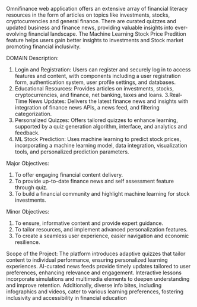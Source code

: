  Omnifinance web application offers an extensive array of financial literacy
 resources in the form of articles on topics like investments, stocks, cryptocurrencies and general finance. There are curated quizzes and updated business and finance news, providing valuable insights into ever-evolving financial landscape. The Machine Learning Stock Price Predition feature helps users gain better insights to investments and Stock market promoting financial inclusivity.

DOMAIN Description:
 1. Login and Registration: Users can register and securely log in to access
 features and content, with components including a user registration form,
 authentication system, user profile settings, and databases.
 2. Educational Resources: Provides articles on investments, stocks,
 cryptocurrencies, and finance, net banking, taxes and loans.
 3.Real-Time News Updates: Delivers the latest finance news and insights with
 integration of finance news APIs, a news feed, and filtering categorization.
 4. Personalized Quizzes: Offers tailored quizzes to enhance learning, supported
 by a quiz generation algorithm, interface, and analytics and feedback.
 5. ML Stock Prediction: Uses machine learning to predict stock prices,
 incorporating a machine learning model, data integration, visualization tools, and
 personalized prediction parameters.


 Major Objectives:
 1. To offer engaging financial content delivery.
 2. To provide up-to-date finance news and self assessment feature through quiz.
 3. To build a financial community and highlight machine learning for stock
 investments.

 Minor Objectives:
 1. To ensure, informative content and provide expert guidance.
 2. To tailor resources, and implement advanced personalization features.
 3. To create a seamless user experience, easier navigation and economic resilience.
    
 Scope of the Project:
 The platform introduces adaptive quizzes that tailor content to individual
 performance, ensuring personalized learning experiences. AI-curated news feeds
 provide timely updates tailored to user preferences, enhancing relevance and
 engagement. Interactive lessons incorporate simulations and multimedia elements
 to deepen understanding and improve retention. Additionally, diverse info bites,
 including infographics and videos, cater to various learning preferences, fostering
 inclusivity and accessibility in financial education
